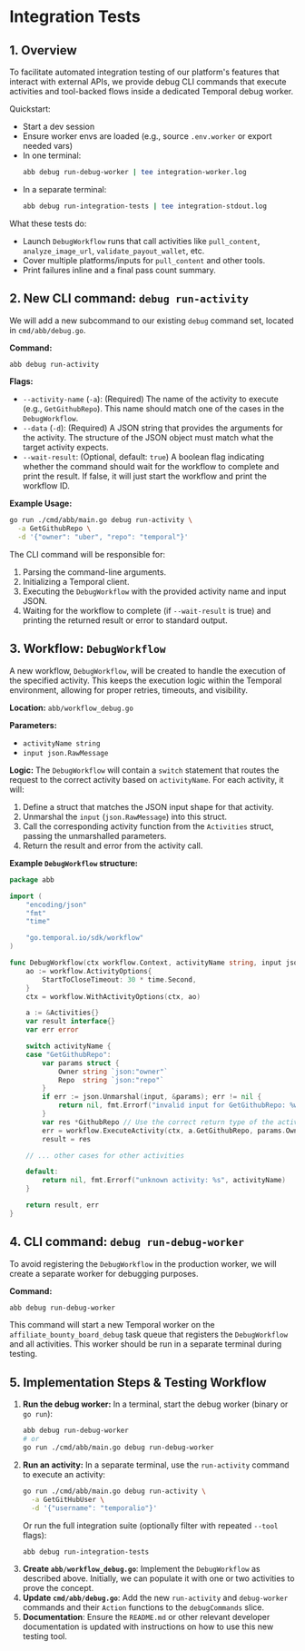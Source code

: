 # Integration Tests

## 1. Overview

To facilitate automated integration testing of our platform's features that interact with external APIs, we provide debug CLI commands that execute activities and tool-backed flows inside a dedicated Temporal debug worker.

Quickstart:

- Start a dev session
- Ensure worker envs are loaded (e.g., source `.env.worker` or export needed vars)
- In one terminal:
  ```bash
  abb debug run-debug-worker | tee integration-worker.log
  ```
- In a separate terminal:
  ```bash
  abb debug run-integration-tests | tee integration-stdout.log
  ```

What these tests do:

- Launch `DebugWorkflow` runs that call activities like `pull_content`, `analyze_image_url`, `validate_payout_wallet`, etc.
- Cover multiple platforms/inputs for `pull_content` and other tools.
- Print failures inline and a final pass count summary.

## 2. New CLI command: `debug run-activity`

We will add a new subcommand to our existing `debug` command set, located in `cmd/abb/debug.go`.

**Command:**

```bash
abb debug run-activity
```

**Flags:**

- `--activity-name` (`-a`): (Required) The name of the activity to execute (e.g., `GetGithubRepo`). This name should match one of the cases in the `DebugWorkflow`.
- `--data` (`-d`): (Required) A JSON string that provides the arguments for the activity. The structure of the JSON object must match what the target activity expects.
- `--wait-result`: (Optional, default: `true`) A boolean flag indicating whether the command should wait for the workflow to complete and print the result. If false, it will just start the workflow and print the workflow ID.

**Example Usage:**

```bash
go run ./cmd/abb/main.go debug run-activity \
  -a GetGithubRepo \
  -d '{"owner": "uber", "repo": "temporal"}'
```

The CLI command will be responsible for:

1.  Parsing the command-line arguments.
2.  Initializing a Temporal client.
3.  Executing the `DebugWorkflow` with the provided activity name and input JSON.
4.  Waiting for the workflow to complete (if `--wait-result` is true) and printing the returned result or error to standard output.

## 3. Workflow: `DebugWorkflow`

A new workflow, `DebugWorkflow`, will be created to handle the execution of the specified activity. This keeps the execution logic within the Temporal environment, allowing for proper retries, timeouts, and visibility.

**Location:** `abb/workflow_debug.go`

**Parameters:**

- `activityName string`
- `input json.RawMessage`

**Logic:**
The `DebugWorkflow` will contain a `switch` statement that routes the request to the correct activity based on `activityName`. For each activity, it will:

1.  Define a struct that matches the JSON input shape for that activity.
2.  Unmarshal the `input` (`json.RawMessage`) into this struct.
3.  Call the corresponding activity function from the `Activities` struct, passing the unmarshalled parameters.
4.  Return the result and error from the activity call.

**Example `DebugWorkflow` structure:**

```go
package abb

import (
    "encoding/json"
    "fmt"
    "time"

    "go.temporal.io/sdk/workflow"
)

func DebugWorkflow(ctx workflow.Context, activityName string, input json.RawMessage) (interface{}, error) {
    ao := workflow.ActivityOptions{
        StartToCloseTimeout: 30 * time.Second,
    }
    ctx = workflow.WithActivityOptions(ctx, ao)

    a := &Activities{}
    var result interface{}
    var err error

    switch activityName {
    case "GetGithubRepo":
        var params struct {
            Owner string `json:"owner"`
            Repo  string `json:"repo"`
        }
        if err := json.Unmarshal(input, &params); err != nil {
            return nil, fmt.Errorf("invalid input for GetGithubRepo: %w", err)
        }
        var res *GithubRepo // Use the correct return type of the activity
        err = workflow.ExecuteActivity(ctx, a.GetGithubRepo, params.Owner, params.Repo).Get(ctx, &res)
        result = res

    // ... other cases for other activities

    default:
        return nil, fmt.Errorf("unknown activity: %s", activityName)
    }

    return result, err
}
```

## 4. CLI command: `debug run-debug-worker`

To avoid registering the `DebugWorkflow` in the production worker, we will create a separate worker for debugging purposes.

**Command:**

```bash
abb debug run-debug-worker
```

This command will start a new Temporal worker on the `affiliate_bounty_board_debug` task queue that registers the `DebugWorkflow` and all activities. This worker should be run in a separate terminal during testing.

## 5. Implementation Steps & Testing Workflow

1.  **Run the debug worker:** In a terminal, start the debug worker (binary or `go run`):
    ```bash
    abb debug run-debug-worker
    # or
    go run ./cmd/abb/main.go debug run-debug-worker
    ```
2.  **Run an activity:** In a separate terminal, use the `run-activity` command to execute an activity:
    ```bash
    go run ./cmd/abb/main.go debug run-activity \
      -a GetGitHubUser \
      -d '{"username": "temporalio"}'
    ```
    Or run the full integration suite (optionally filter with repeated `--tool` flags):
    ```bash
    abb debug run-integration-tests
    ```
3.  **Create `abb/workflow_debug.go`**: Implement the `DebugWorkflow` as described above. Initially, we can populate it with one or two activities to prove the concept.
4.  **Update `cmd/abb/debug.go`**: Add the new `run-activity` and `debug-worker` commands and their `Action` functions to the `debugCommands` slice.
5.  **Documentation**: Ensure the `README.md` or other relevant developer documentation is updated with instructions on how to use this new testing tool.
